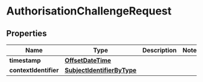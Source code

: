 # AuthorisationChallengeRequest

## Properties
Name | Type | Description | Notes
------------ | ------------- | ------------- | -------------
**timestamp** | [**OffsetDateTime**](OffsetDateTime.md) |  | 
**contextIdentifier** | [**SubjectIdentifierByType**](SubjectIdentifierByType.md) |  | 
